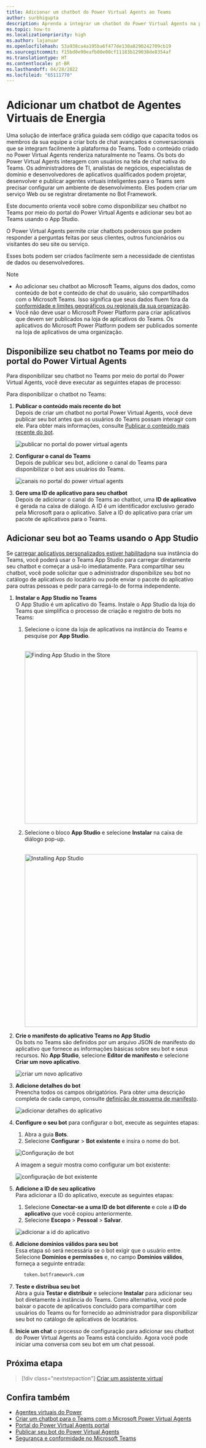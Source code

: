 ```yaml
---
title: Adicionar um chatbot do Power Virtual Agents ao Teams
author: surbhigupta
description: Aprenda a integrar um chatbot do Power Virtual Agents na plataforma do Teams para criar chatbots de conversa e integrá-lo ao Teams
ms.topic: how-to
ms.localizationpriority: high
ms.author: lajanuar
ms.openlocfilehash: 53a938ca4a195ba6f477de130a8290242709cb19
ms.sourcegitcommit: f15bd0e90eafb00e00cf11183b129038de8354af
ms.translationtype: HT
ms.contentlocale: pt-BR
ms.lasthandoff: 04/28/2022
ms.locfileid: "65111770"
---
```

# <a name="add-power-virtual-agents-chatbot"></a>Adicionar um chatbot de Agentes Virtuais de Energia

Uma solução de interface gráfica guiada sem código que capacita todos os membros da sua equipe a criar bots de chat avançados e conversacionais que se integram facilmente à plataforma do Teams. Todo o conteúdo criado no Power Virtual Agents renderiza naturalmente no Teams. Os bots do Power Virtual Agents interagem com usuários na tela de chat nativa do Teams. Os administradores de TI, analistas de negócios, especialistas de domínio e desenvolvedores de aplicativos qualificados podem projetar, desenvolver e publicar agentes virtuais inteligentes para o Teams sem precisar configurar um ambiente de desenvolvimento. Eles podem criar um serviço Web ou se registrar diretamente no Bot Framework.

Este documento orienta você sobre como disponibilizar seu chatbot no Teams por meio do portal do Power Virtual Agents e adicionar seu bot ao Teams usando o App Studio.

O Power Virtual Agents permite criar chatbots poderosos que podem responder a perguntas feitas por seus clientes, outros funcionários ou visitantes do seu site ou serviço.

Esses bots podem ser criados facilmente sem a necessidade de cientistas de dados ou desenvolvedores.

> [!NOTE]
> * Ao adicionar seu chatbot ao Microsoft Teams, alguns dos dados, como conteúdo de bot e conteúdo de chat do usuário, são compartilhados com o Microsoft Teams. Isso significa que seus dados fluem fora da [conformidade e limites geográficos ou regionais da sua organização](/power-virtual-agents/data-location). <br/>
> * Você não deve usar o Microsoft Power Platform para criar aplicativos que devem ser publicados na loja de aplicativos do Teams. Os aplicativos do Microsoft Power Platform podem ser publicados somente na loja de aplicativos de uma organização.

## <a name="make-your-chatbot-available-in-teams-through-the-power-virtual-agents-portal"></a>Disponibilize seu chatbot no Teams por meio do portal do Power Virtual Agents

Para disponibilizar seu chatbot no Teams por meio do portal do Power Virtual Agents, você deve executar as seguintes etapas de processo:

Para disponibilizar o chatbot no Teams:

1. **Publicar o conteúdo mais recente do bot**  
Depois de criar um chatbot no portal Power Virtual Agents, você deve publicar seu bot antes que os usuários do Teams possam interagir com ele. Para obter mais informações, consulte [Publicar o conteúdo mais recente do bot](/power-virtual-agents/publication-fundamentals-publish-channels#publish-the-latest-bot-content).

   ![publicar no portal do power virtual agents](../../assets/images/pva-publish.png)

1. **Configurar o canal do Teams**  
Depois de publicar seu bot, adicione o canal do Teams para disponibilizar o bot aos usuários do Teams.

   ![canais no portal do power virtual agents](../../assets/images/pva-channels.png)

1. **Gere uma ID de aplicativo para seu chatbot**  
Depois de adicionar o canal do Teams ao chatbot, uma **ID de aplicativo** é gerada na caixa de diálogo. A ID é um identificador exclusivo gerado pela Microsoft para o aplicativo. Salve a ID do aplicativo para criar um pacote de aplicativos para o Teams.

## <a name="add-your-bot-to-teams-using-app-studio"></a>Adicionar seu bot ao Teams usando o App Studio

Se [carregar aplicativos personalizados estiver habilitado](/microsoftteams/admin-settings)na sua instância do Teams, você poderá usar o Teams App Studio para carregar diretamente seu chatbot e começar a usá-lo imediatamente. Para compartilhar seu chatbot, você pode solicitar que o administrador disponibilize seu bot no catálogo de aplicativos do locatário ou pode enviar o pacote do aplicativo para outras pessoas e pedir para carregá-lo de forma independente.

1. **Instalar o App Studio no Teams**  
O App Studio é um aplicativo do Teams. Instale o App Studio da loja do Teams que simplifica o processo de criação e registro de bots no Teams:

   1. Selecione o ícone da loja de aplicativos na instância do Teams e pesquise por **App Studio**.

      &emsp;&emsp; <img  width="450px" alt="Finding App Studio in the Store" src="../../assets/images/get-started/app-studio-store.png"/>

   1. Selecione o bloco **App Studio** e selecione **Instalar** na caixa de diálogo pop-up.

      &emsp;&emsp; <img  width="450px" alt="Installing App Studio" src="../../assets/images/get-started/app-studio-install.png"/>

1. **Crie o manifesto do aplicativo Teams no App Studio**  
Os bots no Teams são definidos por um arquivo JSON de manifesto do aplicativo que fornece as informações básicas sobre seu bot e seus recursos. No **App Studio**, selecione **Editor de manifesto** e selecione **Criar um novo aplicativo**.

    ![criar um novo aplicativo](../../assets/images/get-started/create-new-app.png)

1. **Adicione detalhes do bot**  
Preencha todos os campos obrigatórios. Para obter uma descrição completa de cada campo, consulte [definição de esquema de manifesto](../../resources/schema/manifest-schema.md).

    ![adicionar detalhes do aplicativo](../../assets/images/get-started/add-app-details.png)

1. **Configure o seu bot** para configurar o bot, execute as seguintes etapas:
     1. Abra a guia **Bots**.
     1. Selecione **Configurar** > **Bot existente** e insira o nome do bot.

   ![Configuração de bot](../../assets/images/get-started/bot-set-up.png)

   A imagem a seguir mostra como configurar um bot existente:

   ![configuração de bot existente](../../assets/images/get-started/existing-bot-set-up.png)

1. **Adicione a ID de seu aplicativo**  
Para adicionar a ID do aplicativo, execute as seguintes etapas:  
    1. Selecione **Conectar-se a uma ID de bot diferente** e cole a **ID do aplicativo** que você copiou anteriormente.
    1. Selecione **Escopo** > **Pessoal** > **Salvar**.

    ![adicionar a id do aplicativo](../../assets/images/get-started/add-app-id.png)

1. **Adicione domínios válidos para seu bot**  
Essa etapa só será necessária se o bot exigir que o usuário entre. Selecione **Domínios e permissões** e, no campo **Domínios válidos**, forneça a seguinte entrada:

    ```bash
       token.botframework.com
    ```

1. **Teste e distribua seu bot**  
Abra a guia **Testar e distribuir** e selecione **Instalar** para adicionar seu bot diretamente à instância do Teams. Como alternativa, você pode baixar o pacote de aplicativos concluído para compartilhar com usuários do Teams ou for fornecido ao administrador para disponibilizar seu bot no catálogo de aplicativos de locatários.

1. **Inicie um chat** o processo de configuração para adicionar seu chatbot do Power Virtual Agents ao Teams está concluído. Agora você pode iniciar uma conversa com seu bot em um chat pessoal.

## <a name="next-step"></a>Próxima etapa

> [!div class="nextstepaction"]
> [Criar um assistente virtual](~/samples/virtual-assistant.md)

## <a name="see-also"></a>Confira também

* [Agentes virtuais do Power](/power-virtual-agents/fundamentals-what-is-power-virtual-agents)  
* [Criar um chatbot para o Teams com o Microsoft Power Virtual Agents](../bot-features.md#bots-with-power-virtual-agents)
* [ Portal do Power Virtual Agents portal](https://powervirtualagents.microsoft.com)
* [Publicar seu bot do Power Virtual Agents](/power-virtual-agents/publication-fundamentals-publish-channels)
* [Segurança e conformidade no Microsoft Teams](/MicrosoftTeams/security-compliance-overview)
